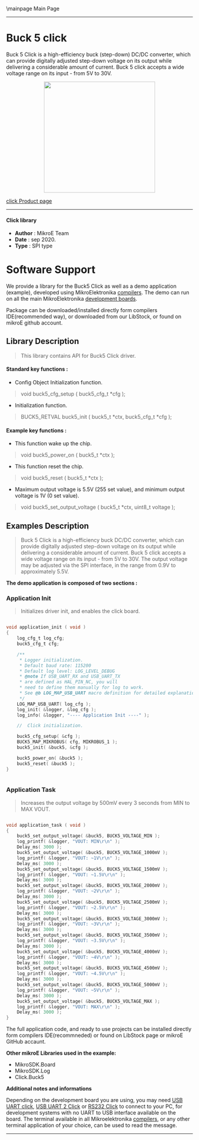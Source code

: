 \mainpage Main Page
 
---
# Buck 5 click

Buck 5 Click is a high-efficiency buck (step-down) DC/DC converter, which can provide digitally adjusted step-down voltage on its output while delivering a considerable amount of current. Buck 5 click accepts a wide voltage range on its input - from 5V to 30V. 

<p align="center">
  <img src="https://download.mikroe.com/images/click_for_ide/buck5_click.png" height=300px>
</p>

[click Product page](https://www.mikroe.com/buck-5-click)

---


#### Click library 

- **Author**        : MikroE Team
- **Date**          : sep 2020.
- **Type**          : SPI type


# Software Support

We provide a library for the Buck5 Click 
as well as a demo application (example), developed using MikroElektronika 
[compilers](https://shop.mikroe.com/compilers). 
The demo can run on all the main MikroElektronika [development boards](https://shop.mikroe.com/development-boards).

Package can be downloaded/installed directly form compilers IDE(recommended way), or downloaded from our LibStock, or found on mikroE github account. 

## Library Description

> This library contains API for Buck5 Click driver.

#### Standard key functions :

- Config Object Initialization function.
> void buck5_cfg_setup ( buck5_cfg_t *cfg ); 
 
- Initialization function.
> BUCK5_RETVAL buck5_init ( buck5_t *ctx, buck5_cfg_t *cfg );


#### Example key functions :

- This function wake up the chip.
> void buck5_power_on ( buck5_t *ctx );
 
- This function reset the chip.
> void buck5_reset ( buck5_t *ctx );

- Maximum output voltage is 5.5V (255 set value), and minimum output voltage is 1V (0 set value).
> void buck5_set_output_voltage ( buck5_t *ctx, uint8_t voltage );

## Examples Description

> Buck 5 Click is a high-efficiency buck DC/DC converter, which can provide digitally 
> adjusted step-down voltage on its output while delivering a considerable amount of current. 
> Buck 5 click accepts a wide voltage range on its input - from 5V to 30V. The output voltage 
> may be adjusted via the SPI interface, in the range from 0.9V to approximately 5.5V.

**The demo application is composed of two sections :**

### Application Init 

> Initializes driver init, and enables the click board.

```c

void application_init ( void )
{
    log_cfg_t log_cfg;
    buck5_cfg_t cfg;

    /** 
     * Logger initialization.
     * Default baud rate: 115200
     * Default log level: LOG_LEVEL_DEBUG
     * @note If USB_UART_RX and USB_UART_TX 
     * are defined as HAL_PIN_NC, you will 
     * need to define them manually for log to work. 
     * See @b LOG_MAP_USB_UART macro definition for detailed explanation.
     */
    LOG_MAP_USB_UART( log_cfg );
    log_init( &logger, &log_cfg );
    log_info( &logger, "---- Application Init ----" );

    //  Click initialization.

    buck5_cfg_setup( &cfg );
    BUCK5_MAP_MIKROBUS( cfg, MIKROBUS_1 );
    buck5_init( &buck5, &cfg );

    buck5_power_on( &buck5 );
    buck5_reset( &buck5 );
}
  
```

### Application Task

> Increases the output voltage by 500mV every 3 seconds from MIN to MAX VOUT.

```c

void application_task ( void )
{
    buck5_set_output_voltage( &buck5, BUCK5_VOLTAGE_MIN );
    log_printf( &logger, "VOUT: MIN\r\n" );
    Delay_ms( 3000 );
    buck5_set_output_voltage( &buck5, BUCK5_VOLTAGE_1000mV );
    log_printf( &logger, "VOUT: ~1V\r\n" );
    Delay_ms( 3000 );
    buck5_set_output_voltage( &buck5, BUCK5_VOLTAGE_1500mV );
    log_printf( &logger, "VOUT: ~1.5V\r\n" );
    Delay_ms( 3000 );
    buck5_set_output_voltage( &buck5, BUCK5_VOLTAGE_2000mV );
    log_printf( &logger, "VOUT: ~2V\r\n" );
    Delay_ms( 3000 );
    buck5_set_output_voltage( &buck5, BUCK5_VOLTAGE_2500mV );
    log_printf( &logger, "VOUT: ~2.5V\r\n" );
    Delay_ms( 3000 );
    buck5_set_output_voltage( &buck5, BUCK5_VOLTAGE_3000mV );
    log_printf( &logger, "VOUT: ~3V\r\n" );
    Delay_ms( 3000 );
    buck5_set_output_voltage( &buck5, BUCK5_VOLTAGE_3500mV );
    log_printf( &logger, "VOUT: ~3.5V\r\n" );
    Delay_ms( 3000 );
    buck5_set_output_voltage( &buck5, BUCK5_VOLTAGE_4000mV );
    log_printf( &logger, "VOUT: ~4V\r\n" );
    Delay_ms( 3000 );
    buck5_set_output_voltage( &buck5, BUCK5_VOLTAGE_4500mV );
    log_printf( &logger, "VOUT: ~4.5V\r\n" );
    Delay_ms( 3000 );
    buck5_set_output_voltage( &buck5, BUCK5_VOLTAGE_5000mV );
    log_printf( &logger, "VOUT: ~5V\r\n" );
    Delay_ms( 3000 );
    buck5_set_output_voltage( &buck5, BUCK5_VOLTAGE_MAX );
    log_printf( &logger, "VOUT: MAX\r\n" );
    Delay_ms( 3000 );
}  

```

The full application code, and ready to use projects can be  installed directly form compilers IDE(recommneded) or found on LibStock page or mikroE GitHub accaunt.

**Other mikroE Libraries used in the example:** 

- MikroSDK.Board
- MikroSDK.Log
- Click.Buck5

**Additional notes and informations**

Depending on the development board you are using, you may need 
[USB UART click](https://shop.mikroe.com/usb-uart-click), 
[USB UART 2 Click](https://shop.mikroe.com/usb-uart-2-click) or 
[RS232 Click](https://shop.mikroe.com/rs232-click) to connect to your PC, for 
development systems with no UART to USB interface available on the board. The 
terminal available in all Mikroelektronika 
[compilers](https://shop.mikroe.com/compilers), or any other terminal application 
of your choice, can be used to read the message.



---
